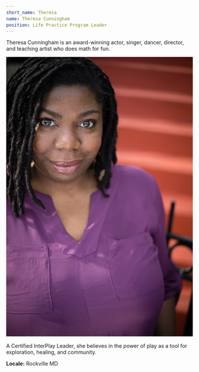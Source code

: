 ```yaml
---
short_name: Theresa
name: Theresa Cunningham
position: Life Practice Program Leader
---
```


Theresa Cunningham is an award-winning actor, singer, dancer, director, and
teaching artist who does math for fun.

![Theresa Cunningham](/assets/images/Theresa-Cunningham.jpg "Theresa Cunningham")

A Certified InterPlay Leader, she believes in the power of play as a tool for
exploration, healing, and community.

**Locale:** Rockville MD
